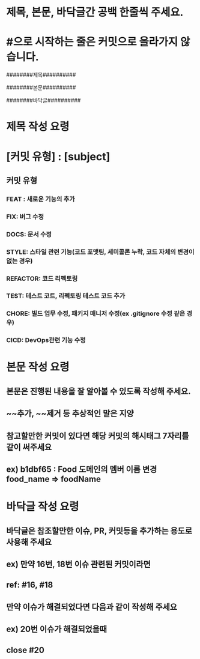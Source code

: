 # 제목, 본문, 바닥글간 공백 한줄씩 주세요.
# #으로 시작하는 줄은 커밋으로 올라가지 않습니다.
########제목##########

########본문##########

########바닥글##########

# 제목 작성 요령
# [커밋 유형] : [subject] 

## 커밋 유형

### FEAT : 새로운 기능의 추가
### FIX: 버그 수정
### DOCS: 문서 수정
### STYLE: 스타일 관련 기능(코드 포맷팅, 세미콜론 누락, 코드 자체의 변경이 없는 경우)
### REFACTOR: 코드 리펙토링
### TEST: 테스트 코트, 리펙토링 테스트 코드 추가
### CHORE: 빌드 업무 수정, 패키지 매니저 수정(ex .gitignore 수정 같은 경우)
### CICD: DevOps관련 기능 수정

# 본문 작성 요령

## 본문은 진행된 내용을 잘 알아볼 수 있도록 작성해 주세요.
## ~~추가, ~~제거 등  추상적인 말은 지양
## 참고할만한 커밋이 있다면 해당 커밋의 해시태그 7자리를 같이 써주세요
## ex) b1dbf65 : Food 도메인의 멤버 이름 변경 food_name => foodName

# 바닥글 작성 요령

## 바닥글은 참조할만한 이슈, PR, 커밋등을 추가하는 용도로 사용해 주세요
## ex) 만약 16번, 18번 이슈 관련된 커밋이라면 
## ref: #16, #18

## 만약 이슈가 해결되었다면 다음과 같이 작성해 주세요
## ex) 20번 이슈가 해결되었을때
## close #20